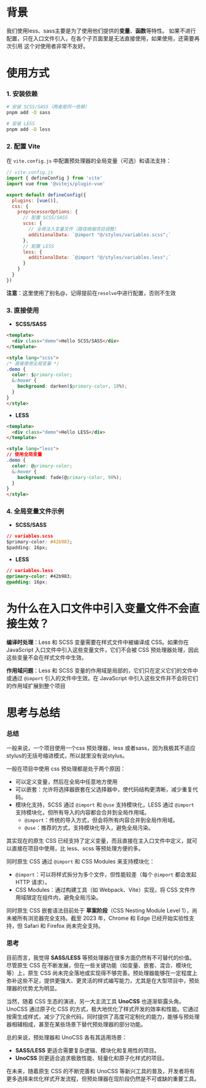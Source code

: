 # 背景

我们使用less、sass主要是为了使用他们提供的**变量**、**函数**等特性。 如果不进行配置，只在入口文件引入，在各个子页面里是无法直接使用，如果使用，还需要再次引用 这个对使用者非常不友好。

# 使用方式

### 1. 安装依赖

```bash
# 安装 SCSS/SASS（两者是同一依赖）
pnpm add -D sass

# 安装 LESS
pnpm add -D less
```

### 2. 配置 Vite

在 `vite.config.js` 中配置预处理器的全局变量（可选）和语法支持：

```js
// vite.config.js
import { defineConfig } from 'vite'
import vue from '@vitejs/plugin-vue'

export default defineConfig({
  plugins: [vue()],
  css: {
    preprocessorOptions: {
      // 配置 SCSS/SASS
      scss: {
        // 全局注入变量文件（路径根据项目调整）
        additionalData: `@import "@/styles/variables.scss";`
      },
      // 配置 LESS
      less: {
        additionalData: `@import "@/styles/variables.less";`
      }
    }
  }
})
```

**注意**：这里使用了别名@，记得提前在`resolve`中进行配置，否则不生效

### 3. 直接使用

-   **SCSS/SASS**

```html
<template>
  <div class="demo">Hello SCSS/SASS</div>
</template>

<style lang="scss">
/* 直接使用全局变量 */
.demo {
  color: $primary-color;
  &:hover {
    background: darken($primary-color, 10%);
  }
}
</style>
```

-   **LESS**

```html
<template>
  <div class="demo">Hello LESS</div>
</template>

<style lang="less">
// 使用全局变量
.demo {
  color: @primary-color;
  &:hover {
    background: fade(@primary-color, 90%);
  }
}
</style>
```

### 4. **全局变量文件示例**

-   **SCSS/SASS**

```css
// variables.scss
$primary-color: #42b983;
$padding: 16px;
```

-   **LESS**

```css
// variables.less
@primary-color: #42b983;
@padding: 16px;
```

# 为什么在入口文件中引入变量文件不会直接生效？

**编译时处理**：Less 和 SCSS 变量需要在样式文件中被编译成 CSS。如果你在 JavaScript 入口文件中引入这些变量文件，它们不会被 CSS 预处理器处理，因此这些变量不会在样式文件中生效。

**作用域问题**：Less 和 SCSS 变量的作用域是局部的，它们只在定义它们的文件中或通过 `@import` 引入的文件中生效。在 JavaScript 中引入这些文件并不会将它们的作用域扩展到整个项目

# 思考与总结

### 总结

一般来说，一个项目使用一个css 预处理器，less 或者sass，因为我极其不适应 stylus的无括号缩进模式，所以就里没有说stylus。

一般在项目中使用 css 预处理都是处于两个原因：

-   可以定义变量，然后在全局中任意地方使用
-   可以嵌套：允许将选择器嵌套在父选择器中，使代码结构更清晰，减少重复代码。
-   模块化支持，SCSS 通过 `@import` 和 `@use` 支持模块化，LESS 通过 `@import` 支持模块化，但所有导入的内容都会合并到全局作用域。
    -   `@import`：传统的导入方式，但会将所有内容合并到全局作用域。
    -   `@use`：推荐的方式，支持模块化导入，避免全局污染。

其实现在的原生 CSS 已经支持了定义变量，而且直接在主入口文件中定义，就可以直接在项目中使用，比 less、scss 等预处理方便的多。

同时原生 CSS 通过 `@import` 和 CSS Modules 来支持模块化：

-   `@import`：可以将样式拆分为多个文件，但性能较差（每个 `@import` 都会发起 HTTP 请求）。
-   CSS Modules：通过构建工具（如 Webpack、Vite）实现，将 CSS 文件作用域限定在组件内，避免全局污染。

同时原生 CSS 嵌套语法目前处于 **草案阶段**（CSS Nesting Module Level 1），尚未被所有浏览器完全支持。截至 2023 年，Chrome 和 Edge 已经开始实验性支持，但 Safari 和 Firefox 尚未完全支持。

### 思考

目前而言，我觉得 **SASS/LESS** 等预处理器在很多方面仍然有不可替代的价值。尽管原生 CSS 在不断发展，但在一些关键功能（如变量、嵌套、混合、模块化等）上，原生 CSS 尚未完全落地或实现得不够完善。预处理器能够在一定程度上弥补这些不足，提供更强大、更灵活的样式编写能力，尤其是在大型项目中，预处理器的优势尤为明显。

当然，随着 CSS 生态的演进，另一大主流工具 **UnoCSS** 也逐渐崭露头角。UnoCSS 通过原子化 CSS 的方式，极大地优化了样式开发的效率和性能。它通过按需生成样式，减少了冗余代码，同时提供了高度可定制化的能力，能够与预处理器相辅相成，甚至在某些场景下替代预处理器的部分功能。

总的来说，预处理器和 UnoCSS 各有其适用场景：

-   **SASS/LESS** 更适合需要复杂逻辑、模块化和复用性的项目。
-   **UnoCSS** 则更适合追求极致性能、轻量化和原子化样式的项目。

在未来，随着原生 CSS 的不断完善和 UnoCSS 等新兴工具的普及，开发者将有更多选择来优化样式开发流程，但预处理器在现阶段仍然是不可或缺的重要工具。
